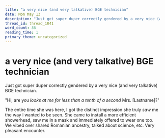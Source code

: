 ```yaml
---
title: "a very nice (and very talkative) BGE technician"
date: Mon May 13
description: "Just got super duper correctly gendered by a very nice (and very talkative) BGE technician. 'Hi, are you *looks at me for less than a tenth of a second* Mrs."
thread_id: thread_1041
word_count: 86
reading_time: 1
primary_theme: uncategorized
---
```


# a very nice (and very talkative) BGE technician

Just got super duper correctly gendered by a very nice (and very talkative) BGE technician.

"Hi, are you *looks at me for less than a tenth of a second* Mrs. [Lastname]?"

The entire time she was here, I got the distinct impression she truly *saw* me the way I wanted to be seen. She came to install a more efficient showerhead, saw me in a mask and immediately offered to wear one too. We vibed over shared Romanian ancestry, talked about science, etc. Very pleasant encounter.